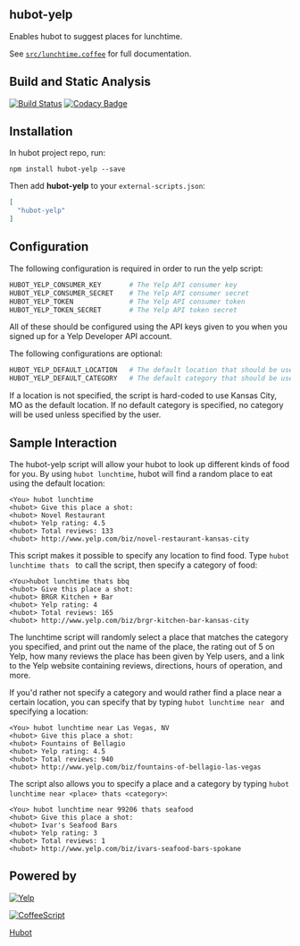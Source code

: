 ## hubot-yelp

Enables hubot to suggest places for lunchtime.

See [`src/lunchtime.coffee`](src/lunchtime.coffee) for full documentation.

## Build and Static Analysis

[![Build Status](https://travis-ci.org/jvarness/hubot-yelp.svg)](https://travis-ci.org/jvarness/hubot-yelp)
[![Codacy Badge](https://api.codacy.com/project/badge/6a56acb4d30644a3993e44199033c029)](https://www.codacy.com/app/jvarness/hubot-yelp)

## Installation

In hubot project repo, run:

`npm install hubot-yelp --save`

Then add **hubot-yelp** to your `external-scripts.json`:

```json
[
  "hubot-yelp"
]
```

## Configuration

The following configuration is required in order to run the yelp script:

```coffeescript
HUBOT_YELP_CONSUMER_KEY       # The Yelp API consumer key
HUBOT_YELP_CONSUMER_SECRET    # The Yelp API consumer secret
HUBOT_YELP_TOKEN              # The Yelp API consumer token
HUBOT_YELP_TOKEN_SECRET       # The Yelp API token secret
```

All of these should be configured using the API keys given to you when you signed up for a Yelp Developer API account.

The following configurations are optional:

```coffeescript
HUBOT_YELP_DEFAULT_LOCATION   # The default location that should be used
HUBOT_YELP_DEFAULT_CATEGORY   # The default category that should be used
```

If a location is not specified, the script is hard-coded to use Kansas City, MO as the default location. If no 
default category is specified, no category will be used unless specified by the user.

## Sample Interaction

The hubot-yelp script will allow your hubot to look up different kinds of food for you. By using `hubot lunchtime`, hubot
will find a random place to eat using the default location:

```
<You> hubot lunchtime
<hubot> Give this place a shot:
<hubot> Novel Restaurant
<hubot> Yelp rating: 4.5
<hubot> Total reviews: 133
<hubot> http://www.yelp.com/biz/novel-restaurant-kansas-city
```

This script makes it possible to specify any location to find food. Type `hubot lunchtime thats ` 
to call the script, then specify a category of food:

```
<You>hubot lunchtime thats bbq
<hubot> Give this place a shot:
<hubot> BRGR Kitchen + Bar
<hubot> Yelp rating: 4
<hubot> Total reviews: 165
<hubot> http://www.yelp.com/biz/brgr-kitchen-bar-kansas-city
```

The lunchtime script will randomly select a place that matches the category you specified, and print out the name of the place,
the rating out of 5 on Yelp, how many reviews the place has been given by Yelp users, and a link to the Yelp website containing 
reviews, directions, hours of operation, and more.

If you'd rather not specify a category and would rather find a place near a certain location, you can specify that 
by typing `hubot lunchtime near ` and specifying a location:

```
<You> hubot lunchtime near Las Vegas, NV
<hubot> Give this place a shot:
<hubot> Fountains of Bellagio
<hubot> Yelp rating: 4.5
<hubot> Total reviews: 940
<hubot> http://www.yelp.com/biz/fountains-of-bellagio-las-vegas
```

The script also allows you to specify a place and a category by typing `hubot lunchtime near <place> thats <category>`:

```
<You> hubot lunchtime near 99206 thats seafood
<hubot> Give this place a shot:
<hubot> Ivar's Seafood Bars
<hubot> Yelp rating: 3
<hubot> Total reviews: 1
<hubot> http://www.yelp.com/biz/ivars-seafood-bars-spokane
```

## Powered by

[![Yelp](https://s3-media3.fl.yelpcdn.com/assets/srv0/developer_pages/65526d1a519b/assets/img/Powered_By_Yelp_Red.png)](https://www.yelp.com/developers)

[![CoffeeScript](http://coffeescript.org/documentation/images/logo.png)](http://coffeescript.org/)

[Hubot](https://hubot.github.com/)
